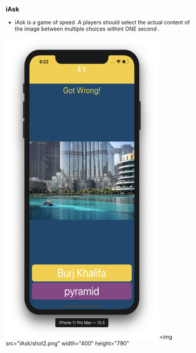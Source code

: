  ### iAsk


 
<ul>

<li> iAsk is a game of speed .A players should select the actual content of the image between multiple choices withint ONE second .</li>
 </ul>






 <img src="iAsk/shot.png" width="400" height="790"> <img src="iAsk/shot2.png" width="400" height="790"
